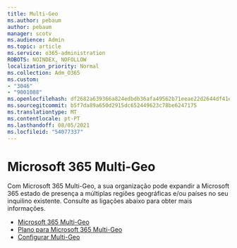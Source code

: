 ```yaml
---
title: Multi-Geo
ms.author: pebaum
author: pebaum
manager: scotv
ms.audience: Admin
ms.topic: article
ms.service: o365-administration
ROBOTS: NOINDEX, NOFOLLOW
localization_priority: Normal
ms.collection: Adm_O365
ms.custom:
- "3046"
- "9001088"
ms.openlocfilehash: df2682a639366a824edbdb36afa49562b71eeae22d2644df41e7bc68490a4f75
ms.sourcegitcommit: b5f7da89a650d2915dc652449623c78be6247175
ms.translationtype: MT
ms.contentlocale: pt-PT
ms.lasthandoff: 08/05/2021
ms.locfileid: "54077337"
---
```

# <a name="microsoft-365-multi-geo"></a>Microsoft 365 Multi-Geo

Com Microsoft 365 Multi-Geo, a sua organização pode expandir a Microsoft 365 estado de presença a múltiplas regiões geográficas e/ou países no seu inquilino existente. Consulte as ligações abaixo para obter mais informações.

- [Microsoft 365 Multi-Geo](https://docs.microsoft.com/office365/enterprise/office-365-multi-geo)
- [Plano para Microsoft 365 Multi-Geo](https://docs.microsoft.com/office365/enterprise/plan-for-multi-geo)
- [Configurar Multi-Geo](https://docs.microsoft.com/office365/enterprise/multi-geo-tenant-configuration)
